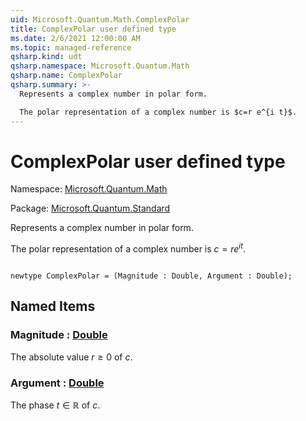 ```yaml
---
uid: Microsoft.Quantum.Math.ComplexPolar
title: ComplexPolar user defined type
ms.date: 2/6/2021 12:00:00 AM
ms.topic: managed-reference
qsharp.kind: udt
qsharp.namespace: Microsoft.Quantum.Math
qsharp.name: ComplexPolar
qsharp.summary: >-
  Represents a complex number in polar form.

  The polar representation of a complex number is $c=r e^{i t}$.
---
```


# ComplexPolar user defined type

Namespace: [Microsoft.Quantum.Math](xref:Microsoft.Quantum.Math)

Package: [Microsoft.Quantum.Standard](https://nuget.org/packages/Microsoft.Quantum.Standard)


Represents a complex number in polar form.The polar representation of a complex number is $c=r e^{i t}$.

```qsharp

newtype ComplexPolar = (Magnitude : Double, Argument : Double);
```



## Named Items

### Magnitude : [Double](xref:microsoft.quantum.lang-ref.double)

The absolute value $r \ge 0$ of $c$.
### Argument : [Double](xref:microsoft.quantum.lang-ref.double)

The phase $t \in \mathbb R$ of $c$.